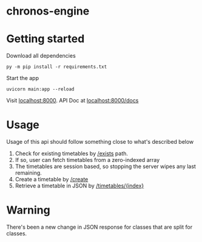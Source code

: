 # chronos-engine

# Getting started
Download all dependencies
```
py -m pip install -r requirements.txt
```

Start the app
```
uvicorn main:app --reload
```

Visit [localhost:8000](http://localhost:8000). API Doc at [localhost:8000/docs](http://localhost:8000/docs)

# Usage
Usage of this api should follow something close to what's described below
1. Check for existing timetables by [/exists](http://localhost:8000/exists) path.
2. If so, user can fetch timetables from a zero-indexed array
3. The timetables are session based, so stopping the server wipes any last remaining.
4. Create a timetable by [/create](http://localhost:8000/create)
5. Retrieve a timetable in JSON by [/timetables/{index}](http://localhost:8000/timetable/0)

# Warning
There's been a new change in JSON response for classes that are split for classes.
